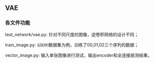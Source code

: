 ## VAE

### 各文件功能

test_network/vae.py: 针对不同尺度的图像，逆卷积网络的设计不同；

train_image.py: 以kitti数据集为例，训练了00,01,02三个序列的数据；

vector_image.py: 输入单张图像进行测试，输出encoder和全连接层测结果。

